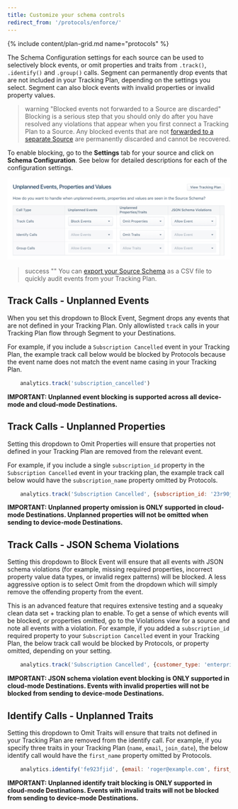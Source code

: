 ```yaml
---
title: Customize your schema controls
redirect_from: '/protocols/enforce/'
---
```


{% include content/plan-grid.md name="protocols" %}

The Schema Configuration settings for each source can be used to selectively block events, or omit properties and traits from `.track()`, `.identify()` and `.group()` calls. Segment can permanently drop events that are not included in your Tracking Plan, depending on the settings you select. Segment can also block events with invalid properties or invalid property values. 

> warning "Blocked events not forwarded to a Source are discarded"
> Blocking is a serious step that you should only do after you have resolved any violations that appear when you first connect a Tracking Plan to a Source. Any blocked events that are not [forwarded to a separate Source](/docs/protocols/enforce/forward-blocked-events) are permanently discarded and cannot be recovered.

To enable blocking, go to the **Settings** tab for your source and click on **Schema Configuration**. See below for detailed descriptions for each of the configuration settings.

![A screenshot showing the Unplanned Events, Properties and Values table on the Schema Configuration settings page.](../images/event_blocking.png)

> success ""
> You can [export your Source Schema](/docs/connections/destination-data-control/#export-your-source-schema) as a CSV file to quickly audit events from your Tracking Plan.

## Track Calls - Unplanned Events
When you set this dropdown to Block Event, Segment drops any events that are not defined in your Tracking Plan. Only allowlisted `track` calls in your Tracking Plan flow through Segment to your Destinations.

For example, if you include a `Subscription Cancelled` event in your Tracking Plan, the example track call below would be blocked by Protocols because the event name does not match the event name casing in your Tracking Plan.

```js
    analytics.track('subscription_cancelled')
```

**IMPORTANT: Unplanned event blocking is supported across all device-mode and cloud-mode Destinations.**

## Track Calls - Unplanned Properties

Setting this dropdown to Omit Properties will ensure that properties not defined in your Tracking Plan are removed from the relevant event.

For example, if you include a single `subscription_id` property in the `Subscription Cancelled` event in your tracking plan, the example track call below would have the `subscription_name` property omitted by Protocols.

```js
    analytics.track('Subscription Cancelled', {subscription_id: '23r90jfs9ej', subscription_name: 'premium'})
```

**IMPORTANT: Unplanned property omission is ONLY supported in cloud-mode Destinations. Unplanned properties will not be omitted when sending to device-mode Destinations.**

## Track Calls - JSON Schema Violations
Setting this dropdown to Block Event will ensure that all events with JSON schema violations (for example, missing required properties, incorrect property value data types, or invalid regex patterns) will be blocked. A less aggressive option is to select Omit from the dropdown which will simply remove the offending property from the event.

This is an advanced feature that requires extensive testing and a squeaky clean data set + tracking plan to enable. To get a sense of which events will be blocked, or properties omitted, go to the Violations view for a source and note all events with a violation. For example, if you added a `subscription_id` required property to your `Subscription Cancelled` event in your Tracking Plan, the below track call would be blocked by Protocols, or property omitted, depending on your setting.

```js
    analytics.track('Subscription Cancelled', {customer_type: 'enterprise'})
```

**IMPORTANT: JSON schema violation event blocking is ONLY supported in cloud-mode Destinations. Events with invalid properties will not be blocked from sending to device-mode Destinations.**

## Identify Calls - Unplanned Traits
Setting this dropdown to Omit Traits will ensure that traits not defined in your Tracking Plan are removed from the identify call. For example, if you specify three traits in your Tracking Plan (`name`, `email`, `join_date`), the below identify call would have the `first_name` property omitted by Protocols.

```js
    analytics.identify('fe923fjid', {email: 'roger@example.com', first_name: 'Roger'})
```

**IMPORTANT: Unplanned identify trait blocking is ONLY supported in cloud-mode Destinations. Events with invalid traits will not be blocked from sending to device-mode Destinations.**
